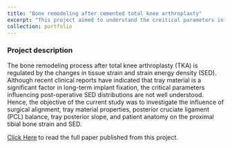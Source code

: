 ```yaml
---
title: "Bone remodeling after cemented total knee arthroplasty"
excerpt: "This project aimed to understand the creitical parameters influencing bone remodeling after cemented TKA.<br/><img src='/images/project-2/cover.png'>"
collection: portfolio
---
```

### Project description
The bone remodeling process after total knee arthroplasty (TKA) is regulated by the changes in tissue strain and strain energy density (SED).  Although recent clinical reports have indicated that tray material is a significant factor in long-term implant fixation, the critical parameters influencing post-operative SED distributions are not well understood.  Hence, the objective of the current study was to investigate the influence of surgical alignment, tray material properties, posterior cruciate ligament (PCL) balance, tray posterior slope, and patient anatomy on the proximal tibial bone strain and SED.

[Click Here](https://yanghuizhou1122.github.io/files/paper2.pdf) to read the full paper published from this project.